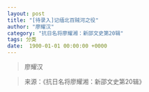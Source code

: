 ```yaml
---
layout: post
title: "[待录入]记缅北百贼河之役"
author: "廖耀汉"
category: "抗日名将廖耀湘：新邵文史第20辑"
tags: 分类
date:  1900-01-01 00:00:00 +0000
---
```

> 廖耀汉



> 来源：《抗日名将廖耀湘：新邵文史第20辑》
